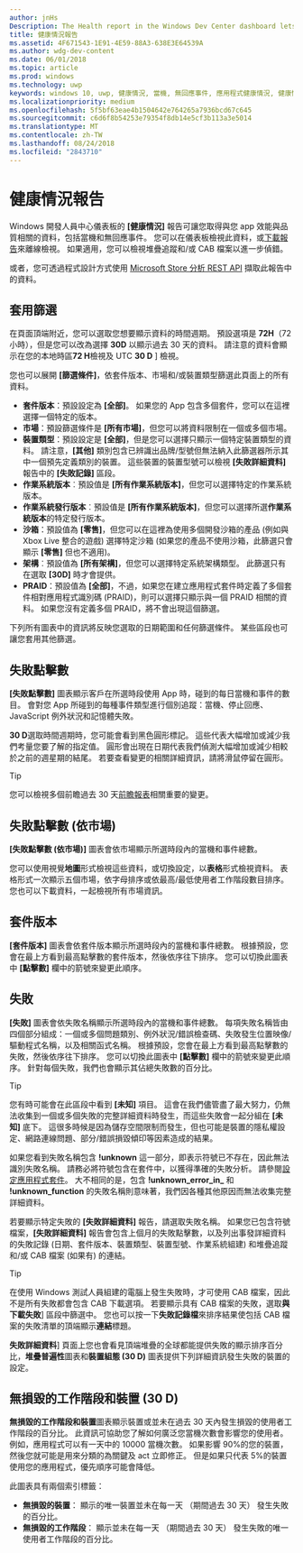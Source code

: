```yaml
---
author: jnHs
Description: The Health report in the Windows Dev Center dashboard lets you get data related to the performance and quality of your app, including crashes and unresponsive events.
title: 健康情況報告
ms.assetid: 4F671543-1E91-4E59-88A3-638E3E64539A
ms.author: wdg-dev-content
ms.date: 06/01/2018
ms.topic: article
ms.prod: windows
ms.technology: uwp
keywords: windows 10, uwp, 健康情況, 當機, 無回應事件, 應用程式健康情況, 健康情況資料, 堆疊追蹤, cab 檔案, 失敗, 失效, pdb, 符號
ms.localizationpriority: medium
ms.openlocfilehash: 5f5bf63eae4b1504642e764265a7936bcd67c645
ms.sourcegitcommit: c6d6f8b54253e79354f8db14e5cf3b113a3e5014
ms.translationtype: MT
ms.contentlocale: zh-TW
ms.lasthandoff: 08/24/2018
ms.locfileid: "2843710"
---
```

# <a name="health-report"></a>健康情況報告

Windows 開發人員中心儀表板的 **\[健康情況\]** 報告可讓您取得與您 app 效能與品質相關的資料，包括當機和無回應事件。 您可以在儀表板檢視此資料，或[下載報告](download-analytic-reports.md)來離線檢視。 如果適用，您可以檢視堆疊追蹤和/或 CAB 檔案以進一步偵錯。

或者，您可透過程式設計方式使用 [Microsoft Store 分析 REST API](../monetize/access-analytics-data-using-windows-store-services.md) 擷取此報告中的資料。


## <a name="apply-filters"></a>套用篩選

在頁面頂端附近，您可以選取您想要顯示資料的時間週期。 預設選項是 **72H**（72 小時），但是您可以改為選擇 **30D** 以顯示過去 30 天的資料。 請注意的資料會顯示在您的本地時區**72 H**檢視及 UTC **30 D** ] 檢視。

您也可以展開 **\[篩選條件\]**，依套件版本、市場和/或裝置類型篩選此頁面上的所有資料。

-   **套件版本**：預設設定為 **\[全部\]**。 如果您的 App 包含多個套件，您可以在這裡選擇一個特定的版本。
-   **市場**：預設篩選條件是 **\[所有市場\]**，但您可以將資料限制在一個或多個市場。
-   **裝置類型**：預設設定是 **\[全部\]**，但是您可以選擇只顯示一個特定裝置類型的資料。 請注意，**\[其他\]** 類別包含已辨識出品牌/型號但無法納入此篩選器所示其中一個預先定義類別的裝置。 這些裝置的裝置型號可以檢視 **\[失敗詳細資料\]** 報告中的 **\[失敗記錄\]** 區段。  
-   **作業系統版本**︰預設值是 **\[所有作業系統版本\]**，但您可以選擇特定的作業系統版本。
-   **作業系統發行版本**︰預設值是 **\[所有作業系統版本\]**，但您可以選擇所選**作業系統版本**的特定發行版本。
-   **沙箱**：預設值為 **\[零售\]**，但您可以在這裡為使用多個開發沙箱的產品 (例如與 Xbox Live 整合的遊戲) 選擇特定沙箱 (如果您的產品不使用沙箱，此篩選只會顯示 **\[零售\]** 但也不適用)。
-   **架構**︰預設值為 **\[所有架構\]**，但您可以選擇特定系統架構類型。 此篩選只有在選取 **\[30D\]** 時才會提供。
-   **PRAID**：預設值為 **\[全部\]**，不過，如果您在建立應用程式套件時定義了多個套件相對應用程式識別碼 (PRAID)，則可以選擇只顯示與一個 PRAID 相關的資料。 如果您沒有定義多個 PRAID，將不會出現這個篩選。

下列所有圖表中的資訊將反映您選取的日期範圍和任何篩選條件。 某些區段也可讓您套用其他篩選。


## <a name="failure-hits"></a>失敗點擊數

**\[失敗點擊數\]** 圖表顯示客戶在所選時段使用 App 時，碰到的每日當機和事件的數目。 會對您 App 所碰到的每種事件類型進行個別追蹤：當機、停止回應、JavaScript 例外狀況和記憶體失敗。

**30 D**選取時間週期時，您可能會看到黑色圓形標記。 這些代表大幅增加或減少我們考量您要了解的指定值。 圓形會出現在日期代表我們偵測大幅增加或減少相較於之前的週星期的結尾。 若要查看變更的相關詳細資訊，請將滑鼠停留在圓形。  

> [!TIP]
> 您可以檢視多個前瞻過去 30 天[前瞻報表](insights-report.md)相關重要的變更。

## <a name="failure-hits-by-market"></a>失敗點擊數 (依市場)

**\[失敗點擊數 (依市場)\]** 圖表會依市場顯示所選時段內的當機和事件總數。

您可以使用視覺**地圖**形式檢視這些資料，或切換設定，以**表格**形式檢視資料。 表格形式一次顯示五個市場，依字母排序或依最高/最低使用者工作階段數目排序。 您也可以下載資料，一起檢視所有市場資訊。


## <a name="package-version"></a>套件版本

**\[套件版本\]** 圖表會依套件版本顯示所選時段內的當機和事件總數。 根據預設，您會在最上方看到最高點擊數的套件版本，然後依序往下排序。 您可以切換此圖表中 **\[點擊數\]** 欄中的箭號來變更此順序。

## <a name="failures"></a>失敗

**\[失敗\]** 圖表會依失敗名稱顯示所選時段內的當機和事件總數。 每項失敗名稱皆由四個部分組成：一個或多個問題類別、例外狀況/錯誤檢查碼、失敗發生位置映像/驅動程式名稱，以及相關函式名稱。 根據預設，您會在最上方看到最高點擊數的失敗，然後依序往下排序。 您可以切換此圖表中 **\[點擊數\]** 欄中的箭號來變更此順序。 針對每個失敗，我們也會顯示其佔總失敗數的百分比。

> [!TIP]
> 您有時可能會在此區段中看到 **\[未知\]** 項目。 這會在我們儘管盡了最大努力，仍無法收集到一個或多個失敗的完整詳細資料時發生，而這些失敗會一起分組在 **\[未知\]** 底下。 這很多時候是因為儲存空間限制而發生，但也可能是裝置的隱私權設定、網路連線問題、部分/錯誤損毀傾印等因素造成的結果。
>
> 如果您看到失敗名稱包含 **!unknown** 這一部分，即表示符號已不存在，因此無法識別失敗名稱。 請務必將符號包含在套件中，以獲得準確的失敗分析。 請參閱[設定應用程式套件](../packaging/packaging-uwp-apps.md#configure-an-app-package)。 大不相同的是，包含 **!unknown_error_in_** 和 **!unknown_function** 的失敗名稱則意味著，我們因各種其他原因而無法收集完整詳細資料。

若要顯示特定失敗的 **\[失敗詳細資料\]** 報告，請選取失敗名稱。 如果您已包含符號檔案，**\[失敗詳細資料\]** 報告會包含上個月的失敗點擊數，以及列出事發詳細資料的失敗記錄 (日期、套件版本、裝置類型、裝置型號、作業系統組建) 和堆疊追蹤和/或 CAB 檔案 (如果有) 的連結。

> [!TIP]
> 在使用 Windows 測試人員組建的電腦上發生失敗時，才可使用 CAB 檔案，因此不是所有失敗都會包含 CAB 下載選項。 若要顯示具有 CAB 檔案的失敗，選取**與下載失敗**] 區段中篩選中。 您也可以按一下**失敗記錄檔**來排序結果使包括 CAB 檔案的失敗清單的頂端顯示**連結**標題。

**失敗詳細資料**] 頁面上您也會看見頂端堆疊的全球都能提供失敗的顯示排序百分比，**堆疊普遍性**圖表和**裝置組態 (30 D)** 圖表提供下列詳細資訊發生失敗的裝置的設定。 


## <a name="crash-free-sessions-and-devices-30d"></a>無損毀的工作階段和裝置 (30 D)

**無損毀的工作階段和裝置**圖表顯示裝置或並未在過去 30 天內發生損毀的使用者工作階段的百分比。 此資訊可協助您了解如何廣泛您當機次數會影響您的使用者。 例如，應用程式可以有一天中的 10000 當機次數。 如果影響 90%的您的裝置，然後您就可能是用來分類的為關鍵及 act 立即修正。 但是如果只代表 5%的裝置使用您的應用程式，優先順序可能會降低。

此圖表具有兩個索引標籤：
- **無損毀的裝置**： 顯示的唯一裝置並未在每一天 （期間過去 30 天） 發生失敗的百分比。
- **無損毀的工作階段**： 顯示並未在每一天 （期間過去 30 天） 發生失敗的唯一使用者工作階段的百分比。


 

 
